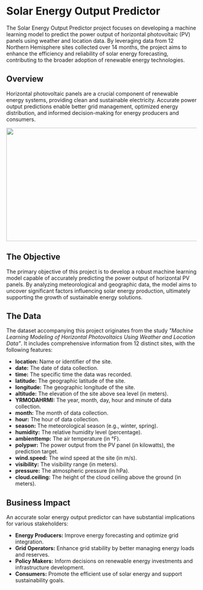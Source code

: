 # Solar Energy Output Predictor

The Solar Energy Output Predictor project focuses on developing a machine learning model to predict the power output of horizontal photovoltaic (PV) panels using weather and location data. By leveraging data from 12 Northern Hemisphere sites collected over 14 months, the project aims to enhance the efficiency and reliability of solar energy forecasting, contributing to the broader adoption of renewable energy technologies.

## Overview

Horizontal photovoltaic panels are a crucial component of renewable energy systems, providing clean and sustainable electricity. Accurate power output predictions enable better grid management, optimized energy distribution, and informed decision-making for energy producers and consumers.

<p align="center">
<img src="https://www.tsebocleaning.co.za/wp-content/uploads/2024/03/Tsebo_Solar_Panel_Cleaning_WEB_290X193.jpg" width=600 height=300>
</p>

## The Objective

The primary objective of this project is to develop a robust machine learning model capable of accurately predicting the power output of horizontal PV panels. By analyzing meteorological and geographic data, the model aims to uncover significant factors influencing solar energy production, ultimately supporting the growth of sustainable energy solutions.

## The Data

The dataset accompanying this project originates from the study *"Machine Learning Modeling of Horizontal Photovoltaics Using Weather and Location Data"*. It includes comprehensive information from 12 distinct sites, with the following features:

- **location:** Name or identifier of the site.
- **date:** The date of data collection.
- **time:** The specific time the data was recorded.
- **latitude:** The geographic latitude of the site.
- **longitude:** The geographic longitude of the site.
- **altitude:** The elevation of the site above sea level (in meters).
- **YRMODAHRMI:** The year, month, day, hour and minute of data collection.
- **month:** The month of data collection.
- **hour:** The hour of data collection.
- **season:** The meteorological season (e.g., winter, spring).
- **humidity:** The relative humidity level (percentage).
- **ambienttemp:** The air temperature (in °F).
- **polypwr:** The power output from the PV panel (in kilowatts), the prediction target.
- **wind.speed:** The wind speed at the site (in m/s).
- **visibility:** The visibility range (in meters).
- **pressure:** The atmospheric pressure (in hPa).
- **cloud.ceiling:** The height of the cloud ceiling above the ground (in meters).

## Business Impact

An accurate solar energy output predictor can have substantial implications for various stakeholders:

- **Energy Producers:** Improve energy forecasting and optimize grid integration.
- **Grid Operators:** Enhance grid stability by better managing energy loads and reserves.
- **Policy Makers:** Inform decisions on renewable energy investments and infrastructure development.
- **Consumers:** Promote the efficient use of solar energy and support sustainability goals.